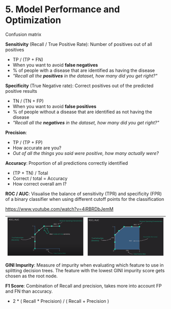 # 5. Model Performance and Optimization
Confusion matrix

**Sensitivity** (Recall / True Positive Rate): Number of positives out of all positives 
* TP / (TP + FN)
* When you want to avoid **false negatives** 
* % of people with a disease that are identified as having the disease
* _"Recall all the **positives** in the dataset, how many did you get right?"_

**Specificity** (True Negative rate): Correct  positives out of the predicted positive results
* TN / (TN + FP)
* When you want to avoid **false positives** 
*  % of people without a disease that are identified as not having the disease
* _"Recall all the **negatives** in the dataset, how many did you get right?"_

**Precision**:
* TP / (TP + FP) 
* How accurate are you? 
* _Out of all the things you said were positive, how many actually were?_

**Accuracy**: Proportion of all predictions correctly identified 
* (TP + TN) / Total
* Correct / total = Accuracy
* How correct overall am I?

**ROC / AUC**: Visualise the balance of sensitivity (TPR) and specificity (FPR) of a  binary classifier when using different cutoff points for the classification 

https://www.youtube.com/watch?v=4jRBRDbJemM

| ![](img/5-roc-max-sens.png) | ![](img/5-roc-roc.png) |
| --- | --- |

**GINI Impurity**: Measure of impurity when evaluating which feature to use in splitting decision trees. The feature with the lowest GINI impurity score gets chosen as the root node.

**F1 Score**: Combination of Recall and precision, takes more into account FP and FN than accuracy. 
* 2 * ( Recall * Precision) / ( Recall + Precision )

